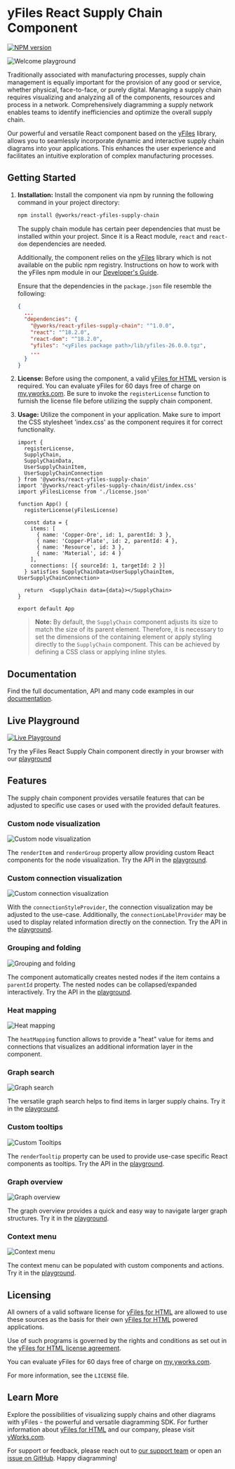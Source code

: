 # yFiles React Supply Chain Component

[![NPM version](https://img.shields.io/npm/v/@yworks/react-yfiles-supply-chain?style=flat)](https://www.npmjs.org/package/@yworks/react-yfiles-supply-chain)

![Welcome playground](https://raw.githubusercontent.com/yWorks/react-yfiles-supply-chain/main/assets/react-supply-chain-hero.png)

Traditionally associated with manufacturing processes, supply chain management is equally important for the provision
of any good or service, whether physical, face-to-face, or purely digital. Managing a supply chain requires visualizing
and analyzing all of the components, resources and process in a network. Comprehensively diagramming a supply network
enables teams to identify inefficiencies and optimize the overall supply chain.

Our powerful and versatile React component based on the [yFiles](https://www.yworks.com/yfiles-overview) library, allows
you to seamlessly incorporate dynamic and interactive supply chain diagrams into your applications. This enhances the
user experience and facilitates an intuitive exploration of complex manufacturing processes.

## Getting Started

1. **Installation:**
   Install the component via npm by running the following command in your project directory:
   ```bash
   npm install @yworks/react-yfiles-supply-chain
   ```

   The supply chain module has certain peer dependencies that must be installed within your project. Since it is a React
   module, `react` and `react-dom` dependencies are needed.

   Additionally, the component relies on the [yFiles](https://www.yworks.com/yfiles-overview) library which is not
   available on the public npm registry. Instructions on how to work with the yFiles npm module in
   our [Developer's Guide](https://docs.yworks.com/yfileshtml/#/dguide/yfiles_npm_module).

   Ensure that the dependencies in the `package.json` file resemble the following:
   ```json
   {
     ...
     "dependencies": {
       "@yworks/react-yfiles-supply-chain": "^1.0.0",
       "react": "^18.2.0",
       "react-dom": "^18.2.0",
       "yfiles": "<yFiles package path>/lib/yfiles-26.0.0.tgz",
       ...
     }
   }
   ```

2. **License:**
   Before using the component, a valid [yFiles for HTML](https://www.yworks.com/products/yfiles-for-html) version is
   required. You can evaluate yFiles for 60 days free of charge
   on [my.yworks.com](https://my.yworks.com/signup?product=YFILES_HTML_EVAL).
   Be sure to invoke the `registerLicense` function to furnish the license file before utilizing the supply chain
   component.

3. **Usage:**
   Utilize the component in your application.
   Make sure to import the CSS stylesheet 'index.css' as the component requires it for correct functionality.

   ```tsx
   import {
     registerLicense,
     SupplyChain,
     SupplyChainData,
     UserSupplyChainItem,
     UserSupplyChainConnection
   } from '@yworks/react-yfiles-supply-chain'
   import '@yworks/react-yfiles-supply-chain/dist/index.css' 
   import yFilesLicense from './license.json'
   
   function App() {
     registerLicense(yFilesLicense)
      
     const data = {
       items: [
         { name: 'Copper-Ore', id: 1, parentId: 3 },
         { name: 'Copper-Plate', id: 2, parentId: 4 },
         { name: 'Resource', id: 3 },
         { name: 'Material', id: 4 }
       ],
       connections: [{ sourceId: 1, targetId: 2 }]
     } satisfies SupplyChainData<UserSupplyChainItem, UserSupplyChainConnection>
     
     return  <SupplyChain data={data}></SupplyChain>
   }

   export default App
   ```

   > **Note:** By default, the `SupplyChain` component adjusts its size to match the size of its parent element.
   Therefore, it is necessary to set the dimensions of the containing element or apply styling directly to
   the `SupplyChain` component. This can be achieved by defining a CSS class or applying inline styles.

## Documentation

Find the full documentation, API and many code examples in our [documentation](https://docs.yworks.com/react-yfiles-supply-chain).

## Live Playground

[![Live Playground](https://raw.githubusercontent.com/yWorks/react-yfiles-supply-chain/main/assets/welcome-playground.png)](https://docs.yworks.com/react-yfiles-supply-chain/introduction/welcome)

Try the yFiles React Supply Chain component directly in your browser with our [playground](https://docs.yworks.com/react-yfiles-supply-chain/introduction/welcome)

## Features

The supply chain component provides versatile features that can be adjusted to specific use cases or used with the
provided default features.

### Custom node visualization

![Custom node visualization](https://raw.githubusercontent.com/yWorks/react-yfiles-supply-chain/main/assets/custom-node-visualization.png)

The `renderItem` and `renderGroup` property allow providing custom React components for the node visualization. Try the
API in the [playground](https://docs.yworks.com/react-yfiles-supply-chain/features/custom-items).

### Custom connection visualization

![Custom connection visualization](https://raw.githubusercontent.com/yWorks/react-yfiles-supply-chain/main/assets/custom-connection-visualization.png)

With the `connectionStyleProvider`, the connection visualization may be adjusted to the use-case. Additionally, the
`connectionLabelProvider` may be used to display related information directly on the connection. Try the API in
the [playground](https://docs.yworks.com/react-yfiles-supply-chain/features/custom-connections).

### Grouping and folding

![Grouping and folding](https://raw.githubusercontent.com/yWorks/react-yfiles-supply-chain/main/assets/grouping-and-folding.png)

The component automatically creates nested nodes if the item contains a `parentId` property. The nested nodes can be
collapsed/expanded interactively. Try the API in
the [playground](https://docs.yworks.com/react-yfiles-supply-chain/features/hook-supplychainprovider).

### Heat mapping

![Heat mapping](https://raw.githubusercontent.com/yWorks/react-yfiles-supply-chain/main/assets/heat-mapping.png)

The `heatMapping` function allows to provide a "heat" value for items and connections that visualizes an additional
information layer in the component.

### Graph search

![Graph search](https://raw.githubusercontent.com/yWorks/react-yfiles-supply-chain/main/assets/graph-search.png)

The versatile graph search helps to find items in larger supply chains. Try it in
the [playground](https://docs.yworks.com/react-yfiles-supply-chain/features/search).

### Custom tooltips 

![Custom Tooltips](https://raw.githubusercontent.com/yWorks/react-yfiles-supply-chain/main/assets/custom-tooltips.png)

The `renderTooltip` property can be used to provide use-case specific React components as tooltips. Try the API in
the [playground](https://docs.yworks.com/react-yfiles-supply-chain/features/tooltips).

### Graph overview

![Graph overview](https://raw.githubusercontent.com/yWorks/react-yfiles-supply-chain/main/assets/graph-overview.png)

The graph overview provides a quick and easy way to navigate larger graph structures. Try it in
the [playground](https://docs.yworks.com/react-yfiles-supply-chain/features/built-in-components).

### Context menu

![Context menu](https://raw.githubusercontent.com/yWorks/react-yfiles-supply-chain/main/assets/context-menu.png)

The context menu can be populated with custom components and actions. Try it in
the [playground](https://docs.yworks.com/react-yfiles-supply-chain/features/context-menu).

## Licensing

All owners of a valid software license for [yFiles for HTML](https://www.yworks.com/products/yfiles-for-html)
are allowed to use these sources as the basis for their own [yFiles for HTML](https://www.yworks.com/products/yfiles-for-html)
powered applications.

Use of such programs is governed by the rights and conditions as set out in the
[yFiles for HTML license agreement](https://www.yworks.com/products/yfiles-for-html/sla).

You can evaluate yFiles for 60 days free of charge on [my.yworks.com](https://my.yworks.com/signup?product=YFILES_HTML_EVAL).

For more information, see the `LICENSE` file.

## Learn More

Explore the possibilities of visualizing supply chains and other diagrams with yFiles - the powerful and versatile
diagramming SDK. For
further information about [yFiles for HTML](https://www.yworks.com/yfiles-overview) and our company, please
visit [yWorks.com](https://www.yworks.com).

For support or feedback, please reach out to [our support team](https://www.yworks.com/contact) or open
an [issue on GitHub](https://github.com/yWorks/react-yfiles-supply-chain/issues). Happy diagramming!
